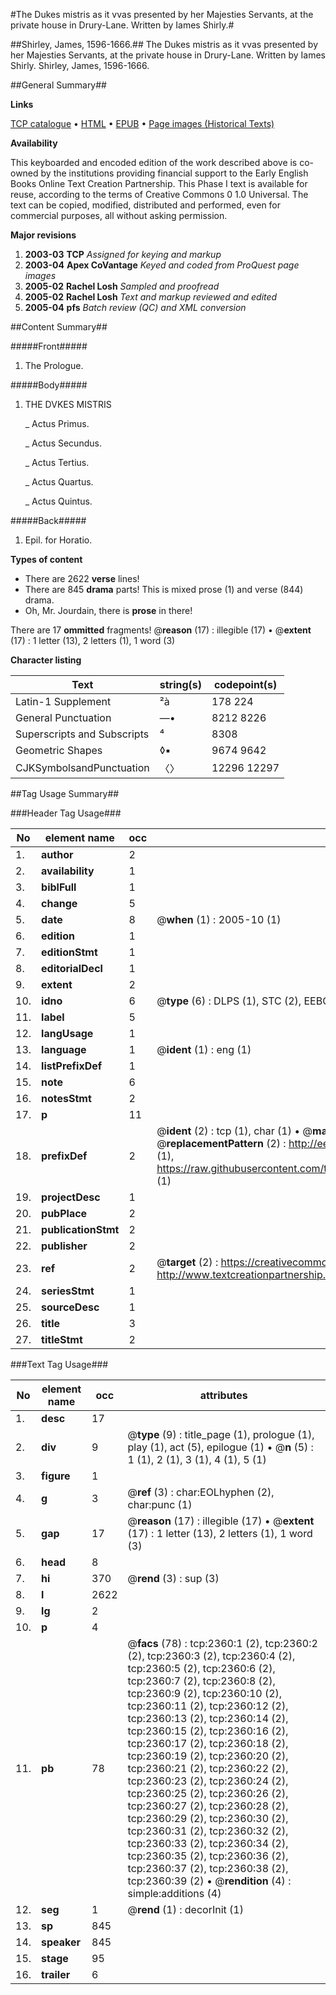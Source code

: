#The Dukes mistris as it vvas presented by her Majesties Servants, at the private house in Drury-Lane. Written by Iames Shirly.#

##Shirley, James, 1596-1666.##
The Dukes mistris as it vvas presented by her Majesties Servants, at the private house in Drury-Lane. Written by Iames Shirly.
Shirley, James, 1596-1666.

##General Summary##

**Links**

[TCP catalogue](http://www.ota.ox.ac.uk/tcp/)  • 
[HTML](http://tei.it.ox.ac.uk/tcp/Texts-HTML/free/A12/A12135.html)  • 
[EPUB](http://tei.it.ox.ac.uk/tcp/Texts-EPUB/free/A12/A12135.epub) • 
[Page images (Historical Texts)](https://data.historicaltexts.jisc.ac.uk/view?pubId=eebo-99838003e&pageId=eebo-99838003e-2360-1)

**Availability**

This keyboarded and encoded edition of the
	       work described above is co-owned by the institutions
	       providing financial support to the Early English Books
	       Online Text Creation Partnership. This Phase I text is
	       available for reuse, according to the terms of Creative
	       Commons 0 1.0 Universal. The text can be copied,
	       modified, distributed and performed, even for
	       commercial purposes, all without asking permission.

**Major revisions**

1. __2003-03__ __TCP__ *Assigned for keying and markup*
1. __2003-04__ __Apex CoVantage__ *Keyed and coded from ProQuest page images*
1. __2005-02__ __Rachel Losh__ *Sampled and proofread*
1. __2005-02__ __Rachel Losh__ *Text and markup reviewed and edited*
1. __2005-04__ __pfs__ *Batch review (QC) and XML conversion*

##Content Summary##

#####Front#####

1. The Prologue.

#####Body#####

1. THE DVKES MISTRIS

    _ Actus Primus.

    _ Actus Secundus.

    _ Actus Tertius.

    _ Actus Quartus.

    _ Actus Quintus.

#####Back#####

1. Epil. for Horatio.

**Types of content**

  * There are 2622 **verse** lines!
  * There are 845 **drama** parts! This is mixed prose (1) and verse (844) drama.
  * Oh, Mr. Jourdain, there is **prose** in there!

There are 17 **ommitted** fragments! 
 @__reason__ (17) : illegible (17)  •  @__extent__ (17) : 1 letter (13), 2 letters (1), 1 word (3)

**Character listing**


|Text|string(s)|codepoint(s)|
|---|---|---|
|Latin-1 Supplement|²à|178 224|
|General Punctuation|—•|8212 8226|
|Superscripts             and Subscripts|⁴|8308|
|Geometric Shapes|◊▪|9674 9642|
|CJKSymbolsandPunctuation|〈〉|12296 12297|

##Tag Usage Summary##

###Header Tag Usage###

|No|element name|occ|attributes|
|---|---|---|---|
|1.|__author__|2||
|2.|__availability__|1||
|3.|__biblFull__|1||
|4.|__change__|5||
|5.|__date__|8| @__when__ (1) : 2005-10 (1)|
|6.|__edition__|1||
|7.|__editionStmt__|1||
|8.|__editorialDecl__|1||
|9.|__extent__|2||
|10.|__idno__|6| @__type__ (6) : DLPS (1), STC (2), EEBO-CITATION (1), PROQUEST (1), VID (1)|
|11.|__label__|5||
|12.|__langUsage__|1||
|13.|__language__|1| @__ident__ (1) : eng (1)|
|14.|__listPrefixDef__|1||
|15.|__note__|6||
|16.|__notesStmt__|2||
|17.|__p__|11||
|18.|__prefixDef__|2| @__ident__ (2) : tcp (1), char (1)  •  @__matchPattern__ (2) : ([0-9\-]+):([0-9IVX]+) (1), (.+) (1)  •  @__replacementPattern__ (2) : http://eebo.chadwyck.com/downloadtiff?vid=$1&page=$2 (1), https://raw.githubusercontent.com/textcreationpartnership/Texts/master/tcpchars.xml#$1 (1)|
|19.|__projectDesc__|1||
|20.|__pubPlace__|2||
|21.|__publicationStmt__|2||
|22.|__publisher__|2||
|23.|__ref__|2| @__target__ (2) : https://creativecommons.org/publicdomain/zero/1.0/ (1), http://www.textcreationpartnership.org/docs/. (1)|
|24.|__seriesStmt__|1||
|25.|__sourceDesc__|1||
|26.|__title__|3||
|27.|__titleStmt__|2||


###Text Tag Usage###

|No|element name|occ|attributes|
|---|---|---|---|
|1.|__desc__|17||
|2.|__div__|9| @__type__ (9) : title_page (1), prologue (1), play (1), act (5), epilogue (1)  •  @__n__ (5) : 1 (1), 2 (1), 3 (1), 4 (1), 5 (1)|
|3.|__figure__|1||
|4.|__g__|3| @__ref__ (3) : char:EOLhyphen (2), char:punc (1)|
|5.|__gap__|17| @__reason__ (17) : illegible (17)  •  @__extent__ (17) : 1 letter (13), 2 letters (1), 1 word (3)|
|6.|__head__|8||
|7.|__hi__|370| @__rend__ (3) : sup (3)|
|8.|__l__|2622||
|9.|__lg__|2||
|10.|__p__|4||
|11.|__pb__|78| @__facs__ (78) : tcp:2360:1 (2), tcp:2360:2 (2), tcp:2360:3 (2), tcp:2360:4 (2), tcp:2360:5 (2), tcp:2360:6 (2), tcp:2360:7 (2), tcp:2360:8 (2), tcp:2360:9 (2), tcp:2360:10 (2), tcp:2360:11 (2), tcp:2360:12 (2), tcp:2360:13 (2), tcp:2360:14 (2), tcp:2360:15 (2), tcp:2360:16 (2), tcp:2360:17 (2), tcp:2360:18 (2), tcp:2360:19 (2), tcp:2360:20 (2), tcp:2360:21 (2), tcp:2360:22 (2), tcp:2360:23 (2), tcp:2360:24 (2), tcp:2360:25 (2), tcp:2360:26 (2), tcp:2360:27 (2), tcp:2360:28 (2), tcp:2360:29 (2), tcp:2360:30 (2), tcp:2360:31 (2), tcp:2360:32 (2), tcp:2360:33 (2), tcp:2360:34 (2), tcp:2360:35 (2), tcp:2360:36 (2), tcp:2360:37 (2), tcp:2360:38 (2), tcp:2360:39 (2)  •  @__rendition__ (4) : simple:additions (4)|
|12.|__seg__|1| @__rend__ (1) : decorInit (1)|
|13.|__sp__|845||
|14.|__speaker__|845||
|15.|__stage__|95||
|16.|__trailer__|6||
